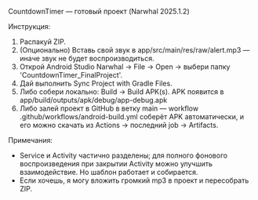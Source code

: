 CountdownTimer — готовый проект (Narwhal 2025.1.2)

Инструкция:
1. Распакуй ZIP.
2. (Опционально) Вставь свой звук в app/src/main/res/raw/alert.mp3 — иначе звук не будет воспроизводиться.
3. Открой Android Studio Narwhal -> File -> Open -> выбери папку 'CountdownTimer_FinalProject'.
4. Дай выполнить Sync Project with Gradle Files.
5. Либо собери локально: Build -> Build APK(s). APK появится в app/build/outputs/apk/debug/app-debug.apk
6. Либо залей проект в GitHub в ветку main — workflow .github/workflows/android-build.yml соберёт APK автоматически, и его можно скачать из Actions -> последний job -> Artifacts.

Примечания:
- Service и Activity частично разделены; для полного фонового воспроизведения при закрытии Activity можно улучшить взаимодействие. Но шаблон работает и собирается.
- Если хочешь, я могу вложить громкий mp3 в проект и пересобрать ZIP.
